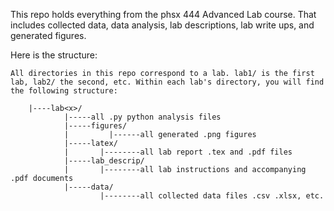 This repo holds everything from the phsx 444 Advanced Lab course. That includes collected data, data analysis, lab descriptions, lab write ups, and generated figures.

Here is the structure:
```
All directories in this repo correspond to a lab. lab1/ is the first lab, lab2/ the second, etc. Within each lab's directory, you will find the following structure:

    |----lab<x>/
            |-----all .py python analysis files
            |-----figures/
            |         |------all generated .png figures
            |-----latex/
            |       |--------all lab report .tex and .pdf files
            |-----lab_descrip/
            |       |--------all lab instructions and accompanying .pdf documents
            |-----data/
                    |--------all collected data files .csv .xlsx, etc.
